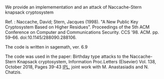 We provide an implemementation and an attack of Naccache-Stern knapsack cryptosystem

Ref. : Naccache, David; Stern, Jacques (1998). "A New Public Key Cryptosystem Based on Higher Residues". Proceedings of the 5th ACM Conference on Computer and Communications Security. CCS '98. ACM. pp. 59–66. doi:10.1145/288090.288106. 

The code is written in sagemath, ver. 6.9

The code was used in the paper: Birthday type attacks to the Naccache-Stern Knapsack cryptosystem, Information Proc.Letters (Elsevier) Vol. 138, October 2018, Pages 39-43 [IPL](https://www.sciencedirect.com/science/article/pii/S0020019018301273),
joint work with M. Anastasiadis and N. Chatzis.

